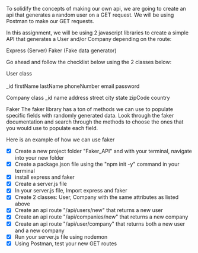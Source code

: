To solidify the concepts of making our own api, we are going to create an api that generates a random user on a GET request. We will be using Postman to make our GET requests.

In this assignment, we will be using 2 javascript libraries to create a simple API that generates a User and/or Company depending on the route:

Express (Server)
Faker (Fake data generator)

Go ahead and follow the checklist below using the 2 classes below:

User class
<br /><br />_id
    firstName
    lastName
    phoneNumber
    email
    password

Company class
    _id
    name
    address
    street
    city
    state
    zipCode
    country

Faker
The faker library has a ton of methods we can use to populate specific fields with randomly generated data. Look through the faker documentation and search through the methods to choose the ones that you would use to populate each field.

Here is an example of how we can use faker

- [x] Create a new project folder "Faker_API" and with your terminal, navigate into your new folder
- [x] Create a package.json file using the "npm init -y" command in your terminal
- [x] install express and faker
- [x] Create a server.js file
- [x] In your server.js file, Import express and faker
- [x] Create 2 classes: User, Company with the same attributes as listed above
- [x] Create an api route "/api/users/new" that returns a new user
- [x] Create an api route "/api/companies/new" that returns a new company
- [x] Create an api route "/api/user/company" that returns both a new user and a new company
- [x] Run your server.js file using nodemon
- [x] Using Postman, test your new GET routes